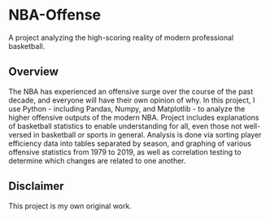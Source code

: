 # NBA-Offense
A project analyzing the high-scoring reality of modern professional basketball.

## Overview
The NBA has experienced an offensive surge over the course of the past decade, and everyone will have their own opinion of why. In this project, I use Python - including Pandas, Numpy, and Matplotlib - to analyze the higher offensive outputs of the modern NBA. Project includes explanations of basketball statistics to enable understanding for all, even those not well-versed in basketball or sports in general. Analysis is done via sorting player efficiency data into tables separated by season, and graphing of various offensive statistics from 1979 to 2019, as well as correlation testing to determine which changes are related to one another.

## Disclaimer
This project is my own original work.
